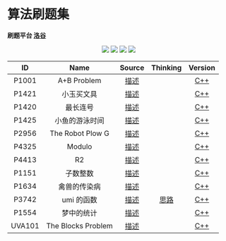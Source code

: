 # 算法刷题集

**刷题平台 [洛谷](https://www.luogu.com.cn)**

<p align="center">
<img src="https://img.shields.io/badge/language-C++-green?style=for-the-badge">
<img src="https://img.shields.io/badge/language-golang-6BACF9?style=for-the-badge">
<img src="https://img.shields.io/badge/language-java-yellow?style=for-the-badge">
<img src="https://img.shields.io/badge/language-python-blue?style=for-the-badge">
</p>

|   ID   |        Name        |       Source        |         Thinking          |          Version           |
| :----: | :----------------: | :-----------------: | :-----------------------: | :------------------------: |
| P1001  |    A+B Problem     | [描述](P1001-cpp/)  |                           | [C++](P1001-cpp/main.cpp)  |
| P1421  |     小玉买文具     | [描述](P1421-cpp/)  |                           | [C++](P1421-cpp/main.cpp)  |
| P1420  |      最长连号      | [描述](P1420-cpp/)  |                           | [C++](P1420-cpp/main.cpp)  |
| P1425  |   小鱼的游泳时间   | [描述](P1425-cpp/)  |                           | [C++](P1425-cpp/main.cpp)  |
| P2956  |  The Robot Plow G  | [描述](P2956-cpp/)  |                           | [C++](P2956-cpp/main.cpp)  |
| P4325  |       Modulo       | [描述](P4325-cpp/)  |                           | [C++](P4325-cpp/main.cpp)  |
| P4413  |         R2         | [描述](P4413-cpp/)  |                           | [C++](P4413-cpp/main.cpp)  |
| P1151  |      子数整数      | [描述](P1151-cpp/)  |                           | [C++](P1151-cpp/main.cpp)  |
| P1634  |    禽兽的传染病    | [描述](P1634-cpp/)  |                           | [C++](P1634-cpp/main.cpp)  |
| P3742  |     umi 的函数     | [描述](P3742-cpp/)  | [思路](P3742-cpp/IDEA.md) | [C++](P3742-cpp/main.cpp)  |
| P1554  |     梦中的统计     | [描述](P1554-cpp/)  |                           | [C++](P1554-cpp/main.cpp)  |
| UVA101 | The Blocks Problem | [描述](UVA101-cpp/) |                           | [C++](UVA101-cpp/main.cpp) |
